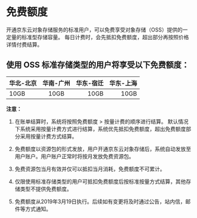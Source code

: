 # 免费额度

开通京东云对象存储服务的标准用户，可以免费享受对象存储（OSS）提供的一定量的标准型存储容量。
每日计费时，会先抵扣免费额度，超出部分再按照价格详情付费结算。

## 使用 OSS 标准存储类型的用户将享受以下免费额度：

|华北-北京|华南-广州|华东-宿迁|华东-上海|
---|:--:|---:|---:
10GB|10GB|10GB|10GB
	
**注意：**
1.	在账单结算时，系统将按照免费额度 > 按量计费的顺序进行结算。
默认情况下系统采用按量计费方式进行结算，系统优先抵扣免费额度，超出免费额度部分采用按量计费方式结算。

2.	免费额度以资源包的形式发放，用户开通京东云对象存储后，系统自动发放至用户账户。用户账户正常时将按月发放免费资源包。

3.	免费资源包当月有效并仅可以抵扣当月消耗，免费额度不可累计。

4.	仅限使用标准存储类型的用户可抵扣免费额度后按标准按量方式结算，其他存储类型不提供免费额度。

5.	免费额度从2019年3月19日执行。后续如有变更将及时通过公告，站内信，邮件等方式通知。



	
	
